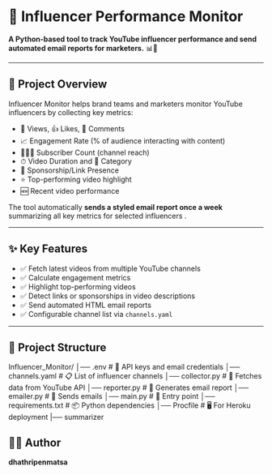 # 🎯 Influencer Performance Monitor

**A Python-based tool to track YouTube influencer performance and send automated email reports for marketers.** 📊📧

---

## 📝 Project Overview

Influencer Monitor helps brand teams and marketers monitor YouTube influencers by collecting key metrics:

- 👀 Views, 👍 Likes, 💬 Comments  
- 📈 Engagement Rate (% of audience interacting with content)  
- 🧑‍🤝‍🧑 Subscriber Count (channel reach)  
- ⏱ Video Duration and 📂 Category  
- 🔗 Sponsorship/Link Presence  
- ⭐ Top-performing video highlight  
- 🆕 Recent video performance  

The tool automatically **sends a styled email report once a week** summarizing all key metrics for selected influencers .

---

## ✨ Key Features

- ✅ Fetch latest videos from multiple YouTube channels  
- ✅ Calculate engagement metrics  
- ✅ Highlight top-performing videos  
- ✅ Detect links or sponsorships in video descriptions  
- ✅ Send automated HTML email reports  
- ✅ Configurable channel list via `channels.yaml`  

---

## 📂 Project Structure

Influencer_Monitor/
│── .env # 🔐 API keys and email credentials
│── channels.yaml # 📋 List of influencer channels
│── collector.py # 📡 Fetches data from YouTube API
│── reporter.py # 📝 Generates email report
│── emailer.py # 📧 Sends emails
│── main.py # 🚀 Entry point
│── requirements.txt # 📦 Python dependencies
│── Procfile # 🖥 For Heroku deployment
|── summarizer

## 👩‍💻 Author

**dhathripenmatsa**

